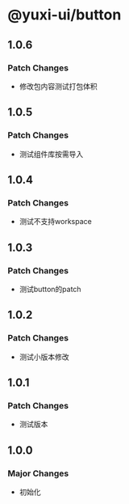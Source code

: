 # @yuxi-ui/button

## 1.0.6

### Patch Changes

- 修改包内容测试打包体积

## 1.0.5

### Patch Changes

- 测试组件库按需导入

## 1.0.4

### Patch Changes

- 测试不支持workspace

## 1.0.3

### Patch Changes

- 测试button的patch

## 1.0.2

### Patch Changes

- 测试小版本修改

## 1.0.1

### Patch Changes

- 测试版本

## 1.0.0

### Major Changes

- 初始化
